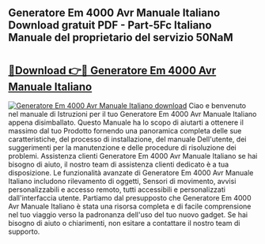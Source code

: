 ## Generatore Em 4000 Avr Manuale Italiano Download gratuit PDF - Part-5Fc Italiano Manuale del proprietario del servizio 50NaM

# <h2><a href="http://dfgzo1e.blite.top/?on=Generatore+Em+4000+Avr+Manuale+Italiano">🔗Download 👉🔴 Generatore Em 4000 Avr Manuale Italiano</a></h2>

[![Generatore Em 4000 Avr Manuale Italiano download](https://i.imgur.com/lujVjoI.png)](http://dfgzo1e.blite.top/?on=Generatore+Em+4000+Avr+Manuale+Italiano)
Ciao e benvenuto nel manuale di Istruzioni per il tuo Generatore Em 4000 Avr Manuale Italiano appena disimballato. Questo Manuale ha lo scopo di aiutarti a ottenere il massimo dal tuo Prodotto fornendo una panoramica completa delle sue caratteristiche, del processo di installazione, del manuale Dell'utente, dei suggerimenti per la manutenzione e delle procedure di risoluzione dei problemi. Assistenza clienti Generatore Em 4000 Avr Manuale Italiano se hai bisogno di aiuto, il nostro team di assistenza clienti dedicato è a tua disposizione. Le funzionalità avanzate di Generatore Em 4000 Avr Manuale Italiano includono rilevamento di oggetti, Sensori di movimento, avvisi personalizzabili e accesso remoto, tutti accessibili e personalizzati dall'interfaccia utente. Partiamo dal presupposto che Generatore Em 4000 Avr Manuale Italiano è stata una risorsa completa e di facile comprensione nel tuo viaggio verso la padronanza dell'uso del tuo nuovo gadget. Se hai bisogno di aiuto o chiarimenti, non esitare a contattare il nostro team di supporto.
